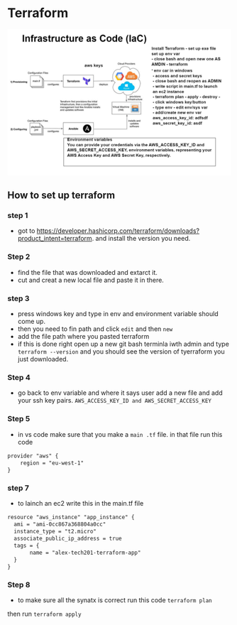 # Terraform
![Alt text](IaC.png)
## How to set up terraform

### step 1
- got to https://developer.hashicorp.com/terraform/downloads?product_intent=terraform. and install the version you need. 

### Step 2
- find the file that was downloaded and extarct it.
- cut and creat a new local file and paste it in there.
### step 3 
- press windows key and type in env and environment variable should come up.
- then you need to fin path and click `edit` and then `new`
- add the file path where you pasted terraform 
- if this is done right open up a new git bash terminla iwth admin and type `terraform --version` and you should see the version of tyerraform you just downloaded.
### Step 4
- go back to env variable and where it says user add a new file and add your ssh key pairs.  `AWS_ACCESS_KEY_ID and AWS_SECRET_ACCESS_KEY`

### Step 5
- in vs code make sure that you make a `main .tf` file. 
in that file run this code 
```
provider "aws" {
    region = "eu-west-1"
}
```

### step 7 
- to lainch an ec2 write this in the main.tf file
```
resource "aws_instance" "app_instance" {
  ami = "ami-0cc867a368804a0cc"
  instance_type = "t2.micro"
  associate_public_ip_address = true    
  tags = {
       name = "alex-tech201-terraform-app"
  }
}
```  
### Step 8
- to make sure all the synatx is correct run this code `terraform plan` 

then run `terraform apply`